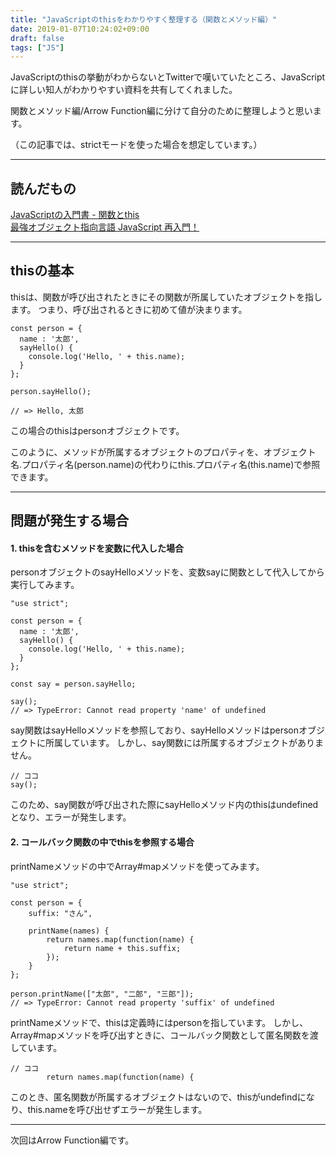 ```yaml
---
title: "JavaScriptのthisをわかりやすく整理する（関数とメソッド編）"
date: 2019-01-07T10:24:02+09:00
draft: false
tags: ["JS"]
---
```


JavaScriptのthisの挙動がわからないとTwitterで嘆いていたところ、JavaScriptに詳しい知人がわかりやすい資料を共有してくれました。

関数とメソッド編/Arrow Function編に分けて自分のために整理しようと思います。

（この記事では、strictモードを使った場合を想定しています。）

***

## 読んだもの
[JavaScriptの入門書 - 関数とthis](https://jsprimer.net/basic/function-this/)<br>
[最強オブジェクト指向言語 JavaScript 再入門！](https://www.slideshare.net/yuka2py/javascript-23768378)

***

## thisの基本

thisは、関数が呼び出されたときにその関数が所属していたオブジェクトを指します。
つまり、呼び出されるときに初めて値が決まります。

```
const person = {
  name : '太郎',
  sayHello() {
    console.log('Hello, ' + this.name);
  }
};

person.sayHello();

// => Hello, 太郎
```

この場合のthisはpersonオブジェクトです。

このように、メソッドが所属するオブジェクトのプロパティを、オブジェクト名.プロパティ名(person.name)の代わりにthis.プロパティ名(this.name)で参照できます。

***

## 問題が発生する場合

#### 1. thisを含むメソッドを変数に代入した場合

personオブジェクトのsayHelloメソッドを、変数sayに関数として代入してから実行してみます。

```
"use strict";

const person = {
  name : '太郎',
  sayHello() {
    console.log('Hello, ' + this.name);
  }
};

const say = person.sayHello;

say();
// => TypeError: Cannot read property 'name' of undefined
```

say関数はsayHelloメソッドを参照しており、sayHelloメソッドはpersonオブジェクトに所属しています。
しかし、say関数には所属するオブジェクトがありません。

```
// ココ
say();
```

このため、say関数が呼び出された際にsayHelloメソッド内のthisはundefinedとなり、エラーが発生します。

#### 2. コールバック関数の中でthisを参照する場合

printNameメソッドの中でArray#mapメソッドを使ってみます。

```
"use strict";

const person = {
    suffix: "さん",

    printName(names) {
        return names.map(function(name) {
            return name + this.suffix;
        });
    }
};

person.printName(["太郎", "二郎", "三郎"]);
// => TypeError: Cannot read property 'suffix' of undefined
```

printNameメソッドで、thisは定義時にはpersonを指しています。
しかし、Array#mapメソッドを呼び出すときに、コールバック関数として匿名関数を渡しています。

```
// ココ
        return names.map(function(name) {
```

このとき、匿名関数が所属するオブジェクトはないので、thisがundefindになり、this.nameを呼び出せずエラーが発生します。

***

次回はArrow Function編です。
